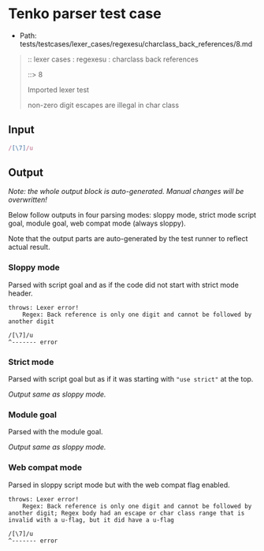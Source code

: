 # Tenko parser test case

- Path: tests/testcases/lexer_cases/regexesu/charclass_back_references/8.md

> :: lexer cases : regexesu : charclass back references
>
> ::> 8
>
> Imported lexer test
>
> non-zero digit escapes are illegal in char class


## Input

`````js
/[\7]/u
`````

## Output

_Note: the whole output block is auto-generated. Manual changes will be overwritten!_

Below follow outputs in four parsing modes: sloppy mode, strict mode script goal, module goal, web compat mode (always sloppy).

Note that the output parts are auto-generated by the test runner to reflect actual result.

### Sloppy mode

Parsed with script goal and as if the code did not start with strict mode header.

`````
throws: Lexer error!
    Regex: Back reference is only one digit and cannot be followed by another digit

/[\7]/u
^------- error
`````

### Strict mode

Parsed with script goal but as if it was starting with `"use strict"` at the top.

_Output same as sloppy mode._

### Module goal

Parsed with the module goal.

_Output same as sloppy mode._

### Web compat mode

Parsed in sloppy script mode but with the web compat flag enabled.

`````
throws: Lexer error!
    Regex: Back reference is only one digit and cannot be followed by another digit; Regex body had an escape or char class range that is invalid with a u-flag, but it did have a u-flag

/[\7]/u
^------- error
`````

